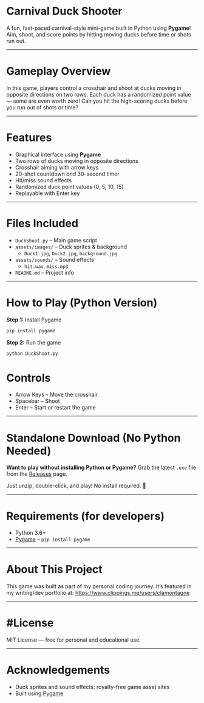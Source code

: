 # Carnival Duck Shooter
A fun, fast-paced carnival-style mini-game built in Python using **Pygame**! Aim, shoot, and score points by hitting moving ducks before time or shots run out.


---

 # Gameplay Overview
In this game, players control a crosshair and shoot at ducks moving in opposite directions on two rows. Each duck has a randomized point value — some are even worth zero! Can you hit the high-scoring ducks before you run out of shots or time?

---

# Features
- Graphical interface using **Pygame**
- Two rows of ducks moving in opposite directions
- Crosshair aiming with arrow keys
- 20-shot countdown *and* 30-second timer
- Hit/miss sound effects
- Randomized duck point values (0, 5, 10, 15)
- Replayable with Enter key

---

# Files Included
- `DuckShoot.py` – Main game script
- `assets/images/` – Duck sprites & background
  - `Duck1.jpg`, `Duck2.jpg`, `background.jpg`
- `assets/sounds/` – Sound effects
  - `hit.wav`, `miss.mp3`
- `README.md` – Project info

---

# How to Play (Python Version)
**Step 1:** Install Pygame
```bash
pip install pygame
```

**Step 2:** Run the game
```bash
python DuckShoot.py
```

# Controls
- Arrow Keys – Move the crosshair
- Spacebar – Shoot
- Enter – Start or restart the game

---

# Standalone Download (No Python Needed)
**Want to play without installing Python or Pygame?**
Grab the latest `.exe` file from the [Releases](https://github.com/Chris-Lamontagne/Duck_Shoot_Game/releases) page.

Just unzip, double-click, and play! No install required. 🙌

---

# Requirements (for developers)
- Python 3.6+
- [Pygame](https://www.pygame.org/) – `pip install pygame`

---

# About This Project
This game was built as part of my personal coding journey. It’s featured in my writing/dev portfolio at:
https://www.clippings.me/users/clamontagne

---

# #License
MIT License — free for personal and educational use.

---

# Acknowledgements
- Duck sprites and sound effects: royalty-free game asset sites
- Built using [Pygame](https://www.pygame.org/)
